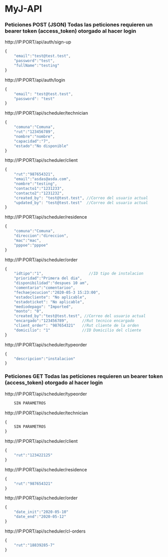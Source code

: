 # MyJ-API
### Peticiones POST (JSON) Todas las peticiones requieren un bearer token (access_token) otorgado al hacer login

http://IP:PORT/api/auth/sign-up
```javascript
{
    "email":"test@test.test",
    "password":"test",
    "fullName":"testing"
}
```

http://IP:PORT/api/auth/login
```javascript
{
    "email": "test@test.test",
    "password": "test"
}
```

http://IP:PORT/api/scheduler/technician
```javascript
{
    "comuna":"Comuna",
    "rut":"123456789",
    "nombre":"nombre",
    "capacidad":"7",
    "estado":"No disponible"
}
```

http://IP:PORT/api/scheduler/client
```javascript
{
    "rut":"987654321",
    "email":"asdas@asda.com",
    "nombre":"testing",
    "contacto1":"1231233",
    "contacto2":"1231232",
    "created_by": "test@test.test", //Correo del usuario actual
    "updated_by": "test@test.test"  //Correo del usuario actual
}
```

http://IP:PORT/api/scheduler/residence
```javascript
{
    "comuna":"Comuna",
    "direccion":"direccion",
    "mac":"mac",
    "pppoe":"pppoe"
}
```

http://IP:PORT/api/scheduler/order
```javascript
{
    "idtipo":"1",                    //ID tipo de instalacion
    "prioridad":"Primera del dia",
    "disponibilidad":"despues 10 am",
    "comentario":"comentarioo",
    "fechaejecucion":"2020-05-3 15:23:00",
    "estadocliente": "No aplicable",
    "estadoticket": "No aplicable",
    "mediodepago": "Imported",
    "monto": "0",
    "created_by":"test@test.test", //Correo del usuario actual
    "encargado":"123456789",      //Rut tecnico encargado
    "client_order": "987654321"   //Rut cliente de la orden
    "domicilio": "1"              //ID Domicilio del cliente
}
```

http://IP:PORT/api/scheduler/typeorder
```javascript
{ 
    "descripcion":"instalacion" 
}
```

### Peticiones GET Todas las peticiones requieren un bearer token (access_token) otorgado al hacer login

http://IP:PORT/api/scheduler/typeorder
```javascript
    SIN PARAMETROS
```


http://IP:PORT/api/scheduler/technician
```javascript
{
    SIN PARAMETROS
}
```

http://IP:PORT/api/scheduler/client
```javascript
{
    "rut":"123422125"
}
```

http://IP:PORT/api/scheduler/residence
```javascript
{
    "rut":"987654321"
}
```

http://IP:PORT/api/scheduler/order
```javascript
{
    "date_init":"2020-05-10"
    "date_end":"2020-05-12"
}
```

http://IP:PORT/api/scheduler/cl-orders
```javascript
{
    "rut":"18839285-7"
}
```


